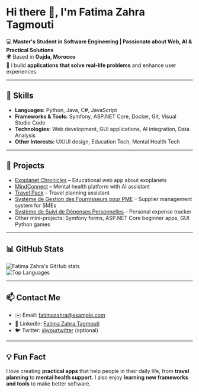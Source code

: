 # Hi there 👋, I'm Fatima Zahra Tagmouti

💻 **Master's Student in Software Engineering | Passionate about Web, AI & Practical Solutions**  
🌍 Based in **Oujda, Morocco**  
🚀 I build **applications that solve real-life problems** and enhance user experiences.  

---

## 🔧 Skills
- **Languages:** Python, Java, C#, JavaScript  
- **Frameworks & Tools:** Symfony, ASP.NET Core, Docker, Git, Visual Studio Code  
- **Technologies:** Web development, GUI applications, AI integration, Data Analysis  
- **Other Interests:** UX/UI design, Education Tech, Mental Health Tech  

---

## 📂 Projects
- [Exoplanet Chronicles](https://github.com/fatimazahratag/Exoplanet-Chronicles) – Educational web app about exoplanets  
- [MindConnect](https://github.com/fatimazahratag/MindConnect) – Mental health platform with AI assistant  
- [Travel Pack](https://github.com/fatimazahratag/Travel-Pack) – Travel planning assistant  
- [Système de Gestion des Fournisseurs pour PME](https://github.com/fatimazahratag/YourRepoName) – Supplier management system for SMEs  
- [Système de Suivi de Dépenses Personnelles](https://github.com/fatimazahratag/YourRepoName) – Personal expense tracker  
- Other mini-projects: Symfony forms, ASP.NET Core beginner apps, GUI Python games  

---

## 📊 GitHub Stats
![Fatima Zahra's GitHub stats](https://github-readme-stats.vercel.app/api?username=fatimazahratag&show_icons=true&theme=radical&count_private=true)  
![Top Languages](https://github-readme-stats.vercel.app/api/top-langs/?username=fatimazahratag&layout=compact&theme=radical)  

---

## 📫 Contact Me
- ✉️ Email: fatimazahra@example.com  
- 🔗 LinkedIn: [Fatima Zahra Tagmouti](https://www.linkedin.com/in/fatimazahratag)  
- 🐦 Twitter: [@yourtwitter](https://twitter.com/yourtwitter) (optional)  

---

## 💡 Fun Fact
I love creating **practical apps** that help people in their daily life, from **travel planning** to **mental health support**. I also enjoy **learning new frameworks and tools** to make better software.  
